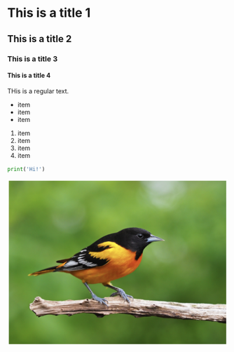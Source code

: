 # This is a title 1
## This is a title 2
### This is a title 3
#### This is a title 4

THis is a regular text.

- item
- item
- item

1. item
1. item
1. item
1. item

```python
print('Hi!')
```

![](pics/bird.png)

